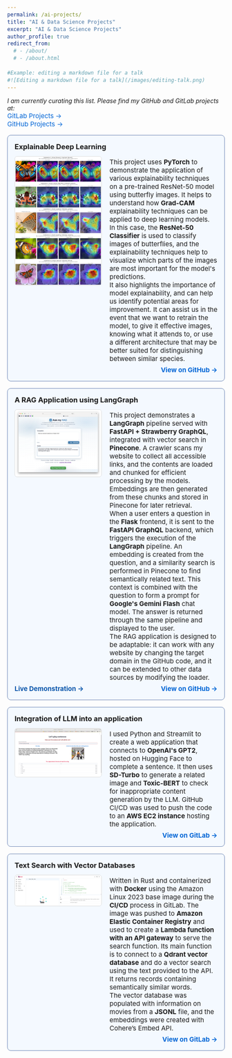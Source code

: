 ```yaml
---
permalink: /ai-projects/
title: "AI & Data Science Projects"
excerpt: "AI & Data Science Projects"
author_profile: true
redirect_from: 
  # - /about/
  # - /about.html

#Example: editing a markdown file for a talk
#![Editing a markdown file for a talk](/images/editing-talk.png)
---
```

*I am currently curating this list. Please find my GitHub and GitLab projects at:*    
<a href="https://github.com/siliconshells/GITLAB_Projects" target="_blank" style="color: #0366d6; text-decoration: none; font-weight: semi-bold; font-size: 15px;">
  GitLab Projects →
</a>            
<a href="https://github.com/siliconshells" target="_blank" style="color: #0366d6; text-decoration: none; font-weight: semi-bold; font-size: 15px;">
  GitHub Projects →
</a>


<div style="display: flex; flex-direction: column; border: 1px solid #6c85b4ff; border-radius: 8px; padding: 16px; margin: 16px 0; max-width: 750px; background-color: #f4f9ffff;">
  
  <div style="flex: 1; ">
    <h3 style="margin: 0 0 12px 0;">Explainable Deep Learning</h3>
  </div>

  <div style="display: flex;">
    <!-- Left Column (Title + Image + GitHub Link) -->
    <div style="flex: 0 0 200px; margin-right: 20px;">
      <img src="/images/explainableAI.png" alt="Project Thumbnail" style="width: 100%; height: auto; border-radius: 6px; border: 1px solid #ddd;" />
    </div>
    <!-- Right Column (Description) -->
    <div style="flex: 1; display: flex;">
      <p style="margin: 0; padding: 4px 0;font-size: 15px;">
        This project uses <strong>PyTorch</strong> to demonstrate the application of various explainability techniques on a pre-trained ResNet-50 model using butterfly images. It helps to understand how <strong>Grad-CAM</strong> explainability techniques can be applied to deep learning models. 
        <br>
        In this case, the <strong>ResNet-50 Classifier</strong> is used to classify images of butterflies, and the explainability techniques help to visualize which parts of the images are most important for the model's predictions.      
        <br>
        It also highlights the importance of model explainability, and can help us identify potential areas for improvement. It can assist us in the event that we want to retrain the model, to give it effective images, knowing what it attends to, or use a different architecture that may be better suited for distinguishing between similar species.
      </p>  
    </div>
  </div>
  <div style="flex: 1; ">
    <div style="text-align: right; margin-top: 3px;font-size: 15px;">
      <a href="https://github.com/siliconshells/Explainable-AI/blob/main/week_6_explainable_deep_learning.ipynb" target="_blank" style="color: #0366d6; text-decoration: none; font-weight: bold;">
        View on GitHub →
      </a>
    </div>  
  </div>
</div>


<div style="display: flex; flex-direction: column; border: 1px solid #6c85b4ff; border-radius: 8px; padding: 16px; margin: 16px 0; max-width: 750px; background-color: #f4f9ffff;">
  
  <div style="flex: 1; ">
    <h3 style="margin: 0 0 12px 0;">A RAG Application using LangGraph</h3>
  </div>

  <div style="display: flex;">
    <!-- Left Column (Title + Image + GitHub Link) -->
    <div style="flex: 0 0 200px; margin-right: 20px;">
      <img src="/images/main_app.png" alt="Project Thumbnail" style="width: 100%; height: auto; border-radius: 6px; border: 1px solid #ddd;" />
    </div>
    <!-- Right Column (Description) -->
    <div style="flex: 1; display: flex;">
      <p style="margin: 0; padding: 4px 0;font-size: 15px;">
        This project demonstrates a <strong>LangGraph</strong> pipeline served with <strong>FastAPI + Strawberry GraphQL</strong>, integrated with vector search in <strong>Pinecone</strong>. A crawler scans my website to collect all accessible links, and the contents are loaded and chunked for efficient processing by the models. Embeddings are then generated from these chunks and stored in Pinecone for later retrieval.    
        <br>
        When a user enters a question in the <strong>Flask</strong> frontend, it is sent to the <strong>FastAPI GraphQL</strong> backend, which triggers the execution of the <strong>LangGraph</strong> pipeline. An embedding is created from the question, and a similarity search is performed in Pinecone to find semantically related text. This context is combined with the question to form a prompt for <strong>Google's Gemini Flash</strong> chat model. The answer is returned through the same pipeline and displayed to the user.   
        <br>
        The RAG application is designed to be adaptable: it can work with any website by changing the target domain in the GitHub code, and it can be extended to other data sources by modifying the loader.    
      </p>  
    </div>
  </div>
  <div style="flex: 1; ">
    <div style="display: flex; align-items: center; justify-content: space-between; margin-top: 3px;font-size: 15px;">
      <a href="https://langgraph-rag.leonardeshun.com" target="_blank" style="color: #0955abff; text-decoration: none; font-weight: bold;">
        Live Demonstration →
      </a>
      <a href="https://github.com/siliconshells/langchain_RAG" target="_blank" style="color: #0366d6; text-decoration: none; font-weight: bold;">
        View on GitHub →
      </a>
    </div>  
  </div>
</div>


<div style="display: flex; flex-direction: column; border: 1px solid #6c85b4ff; border-radius: 8px; padding: 16px; margin: 16px 0; max-width: 750px; background-color: #f4f9ffff;">
  
  <div style="flex: 1; ">
    <h3 style="margin: 0 0 12px 0;">Integration of LLM into an application</h3>
  </div>

  <div style="display: flex;">
    <!-- Left Column (Title + Image + GitHub Link) -->
    <div style="flex: 0 0 200px; margin-right: 20px;">
      <img src="/images/tmb_streamlit_on_aws.png" alt="Project Thumbnail" style="width: 100%; height: auto; border-radius: 6px; border: 1px solid #ddd;" />
    </div>
    <!-- Right Column (Description) -->
    <div style="flex: 1; display: flex;">
      <p style="margin: 0; padding: 4px 0;font-size: 15px;">
        I used Python and  Streamlit to create a web application that connects to <strong>OpenAI's GPT2</strong>, hosted on Hugging Face to complete a sentence. It then uses <strong>SD-Turbo</strong> to generate a related image and <strong>Toxic-BERT</strong> to check for inappropriate content generation by the LLM. GitHub CI/CD was used to push the code to an <strong>AWS EC2 instance</strong> hosting the application.
      </p>
    </div>
  </div>
  <div style="flex: 1; ">
    <div style="text-align: right; margin-top: 3px;font-size: 15px;">
      <a href="https://gitlab.com/dukeaiml/ids721-spring2025/Leonard_Eshun_Mini_Project_Eight" target="_blank" style="color: #0366d6; text-decoration: none; font-weight: bold;">
        View on GitLab →
      </a>
    </div>  
  </div>
</div>


<div style="display: flex; flex-direction: column; border: 1px solid #6c85b4ff; border-radius: 8px; padding: 16px; margin: 16px 0; max-width: 750px; background-color: #f4f9ffff;">
  
  <div style="flex: 1; ">
    <h3 style="margin: 0 0 12px 0;">Text Search with Vector Databases</h3>
  </div>

  <div style="display: flex;">
    <!-- Left Column (Title + Image + GitHub Link) -->
    <div style="flex: 0 0 200px; margin-right: 20px;">
      <img src="/images/tmb_qdrantg.png" alt="Project Thumbnail" style="width: 100%; height: auto; border-radius: 6px; border: 1px solid #ddd;" />
    </div>
    <!-- Right Column (Description) -->
    <div style="flex: 1; display: flex;">
      <p style="margin: 0; padding: 4px 0;font-size: 15px;">
        Written in Rust and containerized with <strong>Docker</strong> using the Amazon Linux 2023 base image during the <strong>CI/CD</strong> process in GitLab. The image was pushed to <strong>Amazon Elastic Container Registry</strong> and used to create a <strong>Lambda function with an API gateway</strong> to serve the search function. Its main function is to connect to a <strong>Qdrant vector database</strong> and do a vector search using the text provided to the API. It returns records containing semantically similar words. 
        <br>
        The vector database was populated with information on movies from a <strong>JSONL</strong> file, and the embeddings were created with Cohere’s Embed API.
      </p>
    </div>
  </div>
  <div style="flex: 1; ">
    <div style="text-align: right; margin-top: 3px;font-size: 15px;">
    <a href="https://gitlab.com/dukeaiml/ids721-spring2025/leonard_eshun_mini_project_five" target="_blank" style="color: #0366d6; text-decoration: none; font-weight: bold;">
      View on GitLab →
    </a>
  </div>  
  </div>
</div>
